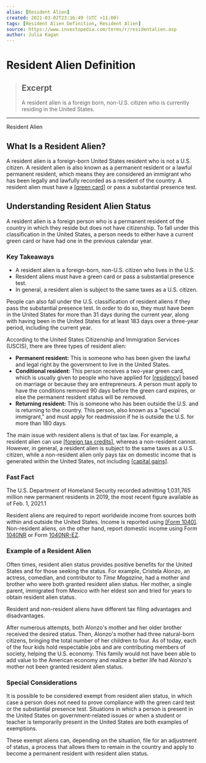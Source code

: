 ```yaml
---
alias: [Resident Alien]
created: 2021-03-02T23:16:49 (UTC +11:00)
tags: [Resident Alien Definition, Resident Alien]
source: https://www.investopedia.com/terms/r/residentalien.asp
author: Julia Kagan
---
```


# Resident Alien Definition

> ## Excerpt
> A resident alien is a foreign born, non-U.S. citizen who is currently residing in the United States.

---

Resident Alien
## What Is a Resident Alien?

A resident alien is a foreign-born United States resident who is not a U.S. citizen. A resident alien is also known as a permanent resident or a lawful permanent resident, which means they are considered an immigrant who has been legally and lawfully recorded as a resident of the country. A resident alien must have a [[green card]](https://www.investopedia.com/terms/g/green-card.asp) or pass a substantial presence test. 

## Understanding Resident Alien Status

A resident alien is a foreign person who is a permanent resident of the country in which they reside but does not have citizenship. To fall under this classification in the United States, a person needs to either have a current green card or have had one in the previous calendar year.

### Key Takeaways

-   A resident alien is a foreign-born, non-U.S. citizen who lives in the U.S.
-   Resident aliens must have a green card or pass a substantial presence test.
-   In general, a resident alien is subject to the same taxes as a U.S. citizen.

People can also fall under the U.S. classification of resident aliens if they pass the substantial presence test. In order to do so, they must have been in the United States for more than 31 days during the current year, along with having been in the United States for at least 183 days over a three-year period, including the current year.

According to the United States Citizenship and Immigration Services (USCIS), there are three types of resident alien:

-   **Permanent resident:** This is someone who has been given the lawful and legal right by the government to live in the United States.
-   **Conditional resident:** This person receives a two-year green card, which is usually given to people who have applied for [[residency]](https://www.investopedia.com/articles/personal-finance/121214/developed-countries-easy-residencycitizenship.asp) based on marriage or because they are entrepreneurs. A person must apply to have the conditions removed 90 days before the green card expires, or else the permanent resident status will be removed. 
-   **Returning resident:** This is someone who has been outside the U.S. and is returning to the country. This person, also known as a "special immigrant," and must apply for readmission if he is outside the U.S. for more than 180 days. 

The main issue with resident aliens is that of tax law. For example, a resident alien can use [[foreign tax credits]](https://www.investopedia.com/terms/f/foreign-tax-credit.asp), whereas a non-resident cannot. However, in general, a resident alien is subject to the same taxes as a U.S. citizen, while a non-resident alien only pays tax on domestic income that is generated within the United States, not including [[capital gains]](https://www.investopedia.com/terms/c/capitalgain.asp).

### Fast Fact

The U.S. Department of Homeland Security recorded admitting 1,031,765 million new permanent residents in 2019, the most recent figure available as of Feb. 1, 2021.1

Resident aliens are required to report worldwide income from sources both within and outside the United States. Income is reported using [[Form 1040]](https://www.investopedia.com/terms/1/1040.asp). Non-resident aliens, on the other hand, report domestic income using Form [1040NR](https://www.irs.gov/forms-pubs/about-form-1040-nr) or Form [1040NR-EZ](https://www.irs.gov/forms-pubs/about-form-1040-nr-ez).

### Example of a Resident Alien

Often times, resident alien status provides positive benefits for the United States and for those seeking the status. For example, Cristela Alonzo, an actress, comedian, and contributor to _Time Magazine_, had a mother and brother who were both granted resident alien status. Her mother, a single parent, immigrated from Mexico with her eldest son and tried for years to obtain resident alien status.

Resident and non-resident aliens have different tax filing advantages and disadvantages.

After numerous attempts, both Alonzo's mother and her older brother received the desired status. Then, Alonzo's mother had three natural-born citizens, bringing the total number of her children to four. As of today, each of the four kids hold respectable jobs and are contributing members of society, helping the U.S. economy. This family would not have been able to add value to the American economy and realize a better life had Alonzo's mother not been granted resident alien status.

### Special Considerations

It is possible to be considered exempt from resident alien status, in which case a person does not need to prove compliance with the green card test or the substantial presence test. Situations in which a person is present in the United States on government-related issues or when a student or teacher is temporarily present in the United States are both examples of exemptions.

These exempt aliens can, depending on the situation, file for an adjustment of status, a process that allows them to remain in the country and apply to become a permanent resident with resident alien status.
